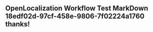 <properties
ms.topic="hero-topic"
ms.test1="hero-topic"
ms.test2="test"/>


## OpenLocalization Workflow Test MarkDown 18edf02d-97cf-458e-9806-7f02224a1760 thanks!



<!--HONumber=Sep16_HO1-->


